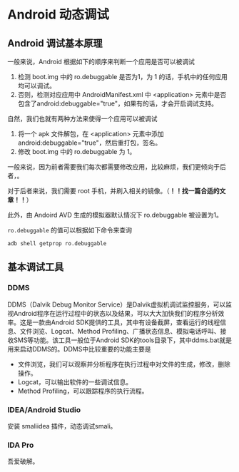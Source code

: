 # Android 动态调试

## Android 调试基本原理

一般来说，Android 根据如下的顺序来判断一个应用是否可以被调试

1.  检测 boot.img 中的 ro.debuggable 是否为1，为 1 的话，手机中的任何应用均可以调试。
2.  否则，检测对应应用中 AndroidManifest.xml 中 \<application\>  元素中是否包含了android:debuggable="true"，如果有的话，才会开启调试支持。

自然，我们也就有两种方法来使得一个应用可以被调试

1.  将一个 apk 文件解包，在 \<application\> 元素中添加 android:debuggable="true"，然后重打包，签名。
2.  修改 boot.img 中的 ro.debuggable 为 1。

一般来说，因为前者需要我们每次都需要修改应用，比较麻烦，我们更倾向于后者，。

对于后者来说，我们需要 root 手机，并刷入相关的镜像。（**！！找一篇合适的文章！！**）

此外，由 Andoird AVD 生成的模拟器默认情况下 ro.debuggable 被设置为1。

`ro.debuggable` 的值可以根据如下命令来查询

```shell
adb shell getprop ro.debuggable
```

## 基本调试工具

### DDMS

DDMS（Dalvik Debug Monitor Service）是Dalvik虚拟机调试监控服务，可以监视Android程序在运行过程中的状态以及结果，可以大大加快我们的程序分析效率。这是一款由Android SDK提供的工具，其中有设备截屏，查看运行的线程信息、文件浏览、Logcat、Method Profiling、广播状态信息、模拟电话呼叫、接收SMS等功能。该工具一般位于Android SDK的tools目录下，其中ddms.bat就是用来启动DDMS的。DDMS中比较重要的功能主要是

- 文件浏览，我们可以观察并分析程序在执行过程中对文件的生成，修改，删除操作。
- Logcat，可以输出软件的一些调试信息。
- Method Profiling，可以跟踪程序的执行流程。

### IDEA/Android Studio

安装 smaliidea 插件，动态调试smali。

### IDA Pro

吾爱破解。

